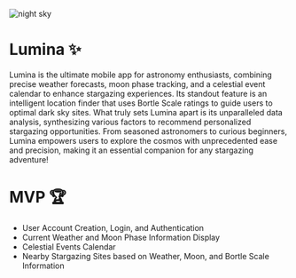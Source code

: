 ![night sky](https://github.com/acm-projects/Lumina/blob/main/stars2.jpg?raw=true)
# Lumina ✨
Lumina is the ultimate mobile app for astronomy enthusiasts, combining precise weather forecasts, moon phase tracking, and a celestial event calendar to enhance stargazing experiences. Its standout feature is an intelligent location finder that uses Bortle Scale ratings to guide users to optimal dark sky sites. What truly sets Lumina apart is its unparalleled data analysis, synthesizing various factors to recommend personalized stargazing opportunities. From seasoned astronomers to curious beginners, Lumina empowers users to explore the cosmos with unprecedented ease and precision, making it an essential companion for any stargazing adventure!
 &nbsp;
 &nbsp;
# MVP 🏆
+ User Account Creation, Login, and Authentication
+ Current Weather and Moon Phase Information Display
+ Celestial Events Calendar
+ Nearby Stargazing Sites based on Weather, Moon, and Bortle Scale Information
